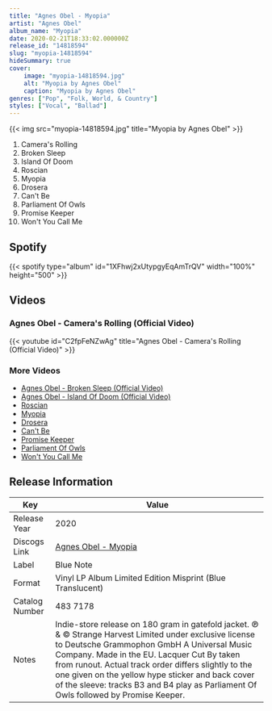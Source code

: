 ```yaml
---
title: "Agnes Obel - Myopia"
artist: "Agnes Obel"
album_name: "Myopia"
date: 2020-02-21T18:33:02.000000Z
release_id: "14818594"
slug: "myopia-14818594"
hideSummary: true
cover:
    image: "myopia-14818594.jpg"
    alt: "Myopia by Agnes Obel"
    caption: "Myopia by Agnes Obel"
genres: ["Pop", "Folk, World, & Country"]
styles: ["Vocal", "Ballad"]
---
```


{{< img src="myopia-14818594.jpg" title="Myopia by Agnes Obel" >}}

<!-- section break -->

1. Camera's Rolling
2. Broken Sleep
3. Island Of Doom
4. Roscian
5. Myopia
6. Drosera
7. Can't Be
8. Parliament Of Owls
9. Promise Keeper
10. Won't You Call Me

<!-- section break -->


## Spotify
{{< spotify type="album" id="1XFhwj2xUtypgyEqAmTrQV" width="100%" height="500" >}}



## Videos
### Agnes Obel - Camera's Rolling (Official Video)
{{< youtube id="C2fpFeNZwAg" title="Agnes Obel - Camera's Rolling (Official Video)" >}}<br>

### More Videos

- [Agnes Obel - Broken Sleep (Official Video)](https://www.youtube.com/watch?v=9-b85ngtQO4)
- [Agnes Obel - Island Of Doom (Official Video)](https://www.youtube.com/watch?v=R0-HVFEjOlE)
- [Roscian](https://www.youtube.com/watch?v=YBK62Gaot7k)
- [Myopia](https://www.youtube.com/watch?v=Mav1oiRSByc)
- [Drosera](https://www.youtube.com/watch?v=D3HbohY5F3c)
- [Can't Be](https://www.youtube.com/watch?v=3NWV_fa9tS0)
- [Promise Keeper](https://www.youtube.com/watch?v=2q_zl6X23vM)
- [Parliament Of Owls](https://www.youtube.com/watch?v=NpwdJMOPbIs)
- [Won't You Call Me](https://www.youtube.com/watch?v=qNn_o_itlcs)


## Release Information
|  Key           | Value                                                |
| ---------------| ---------------------------------------------------- |
| Release Year   | 2020                                   |
| Discogs Link   | [Agnes Obel - Myopia](https://www.discogs.com/release/14818594-Agnes-Obel-Myopia) |
| Label          | Blue Note |
| Format         | Vinyl LP Album Limited Edition Misprint (Blue Translucent) |
| Catalog Number | 483 7178 |
| Notes | Indie-store release on 180 gram in gatefold jacket.  ℗ & © Strange Harvest Limited under exclusive license to Deutsche Grammophon GmbH A Universal Music Company. Made in the EU.  Lacquer Cut By taken from runout.  Actual track order differs slightly to the one given on the yellow hype sticker and back cover of the sleeve: tracks B3 and B4 play as Parliament Of Owls followed by Promise Keeper.   |